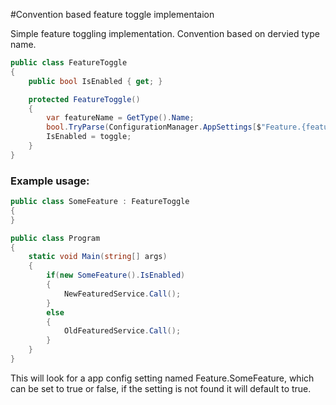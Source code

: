 #Convention based feature toggle implementaion

Simple feature toggling implementation. Convention based on dervied type name. 

```C#
public class FeatureToggle
{
    public bool IsEnabled { get; }

    protected FeatureToggle()
    {
        var featureName = GetType().Name;
        bool.TryParse(ConfigurationManager.AppSettings[$"Feature.{featureName}"], out bool toggle);
        IsEnabled = toggle;
    }
}
```

### Example usage:

```C#
public class SomeFeature : FeatureToggle
{
}

public class Program 
{
    static void Main(string[] args)
    {
        if(new SomeFeature().IsEnabled)
        {
            NewFeaturedService.Call();
        }
        else
        {
            OldFeaturedService.Call();
        }
    }
}
```

This will look for a app config setting named Feature.SomeFeature, which can be set to true or false, if the setting is not found it will default to true.


